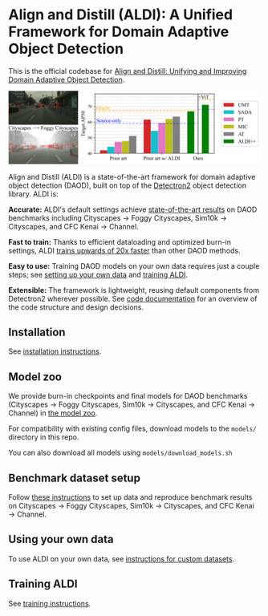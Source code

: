 # Align and Distill (ALDI): A Unified Framework for Domain Adaptive Object Detection

This is the official codebase for [Align and Distill: Unifying and Improving Domain Adaptive Object Detection]().

![](docs/aldi_fig1.png)

Align and Distill (ALDI) is a state-of-the-art framework for domain adaptive object detection (DAOD), built on top of the [Detectron2](https://github.com/facebookresearch/detectron2/) object detection library. ALDI is:

**Accurate:** ALDI's default settings achieve <ins>state-of-the-art results</ins> on DAOD benchmarks including Cityscapes &rarr; Foggy Cityscapes, Sim10k &rarr; Cityscapes, and CFC Kenai &rarr; Channel.

**Fast to train:** Thanks to efficient dataloading and optimized burn-in settings, ALDI <ins>trains upwards of 20x faster</ins> than other DAOD methods.
 
**Easy to use:** Training DAOD models on your own data requires just a couple steps; see [setting up your own data](docs/CUSTOM_DATA.md) and [training ALDI](docs/TRAINING.md).

**Extensible:** The framework is lightweight, reusing default components from Detectron2 wherever possible. See [code documentation](docs/CODEBASE.md) for an overview of the code structure and design decisions.

## Installation

See [installation instructions](docs/INSTALL.md).

## Model zoo

We provide burn-in checkpoints and final models for DAOD benchmarks (Cityscapes &rarr; Foggy Cityscapes, Sim10k &rarr; Cityscapes, and CFC Kenai &rarr; Channel) in [the model zoo](docs/MODELS.md).

For compatibility with existing config files, download models to the `models/` directory in this repo.

You can also download all models using `models/download_models.sh`

## Benchmark dataset setup

Follow [these instructions](docs/DATASETS.md) to set up data and reproduce benchmark results on Cityscapes &rarr; Foggy Cityscapes, Sim10k &rarr; Cityscapes, and CFC Kenai &rarr; Channel.

## <a id="own-data"></a>Using your own data 

To use ALDI on your own data, see [instructions for custom datasets](docs/CUSTOM_DATA.md).

## Training ALDI

See [training instructions](docs/TRAINING.md).
